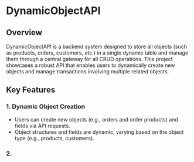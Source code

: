 # DynamicObjectAPI

## Overview

DynamicObjectAPI is a backend system designed to store all objects (such as products, orders, customers, etc.) in a single dynamic table and manage them through a central gateway for all CRUD operations. This project showcases a robust API that enables users to dynamically create new objects and manage transactions involving multiple related objects.

## Key Features 

### 1. Dynamic Object Creation
- Users can create new objects (e.g., orders and order products) and fields via API requests.
- Object structures and fields are dynamic, varying based on the object type (e.g., products, customers).

### 2. 
